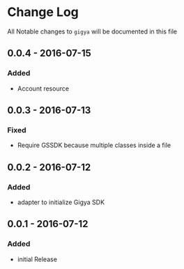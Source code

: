 # Change Log

All Notable changes to `gigya` will be documented in this file

## 0.0.4 - 2016-07-15

### Added
- Account resource

## 0.0.3 - 2016-07-13

### Fixed

- Require GSSDK because multiple classes inside a file

## 0.0.2 - 2016-07-12

### Added
- adapter to initialize Gigya SDK

## 0.0.1 - 2016-07-12

### Added
- initial Release